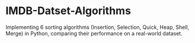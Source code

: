 # IMDB-Datset-Algorithms
 Implementing 6 sorting algorithms (Insertion, Selection, Quick, Heap, Shell, Merge) in Python, comparing their performance on a real-world dataset.
